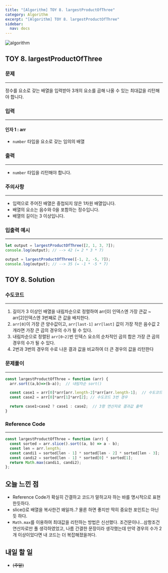 ```yaml
---
title: "[Algorithm] TOY 8. largestProductOfThree"
category: Algorithm
excerpt: "[Algorithm] TOY 8. largestProductOfThree"
sidebar:
  nav: docs
---
```


![algorithm](https://user-images.githubusercontent.com/83164003/131701318-f0ff36c4-1fcc-4f21-b978-18a9d8ec3386.jpg)
## TOY 8. largestProductOfThree
### 문제
---
정수를 요소로 갖는 배열을 입력받아 3개의 요소를 곱해 나올 수 있는 최대값을 리턴해야 합니다.



### 입력
---
#### 인자 1 : arr
- `number` 타입을 요소로 갖는 임의의 배열

### 출력
---
- `number` 타입을 리턴해야 합니다.

### 주의사항
---
- 입력으로 주어진 배열은 중첩되지 않은 1차원 배열입니다.
- 배열의 요소는 음수와 0을 포함하는 정수입니다.
- 배열의 길이는 3 이상입니다.

### 입출력 예시
---
```javascript
let output = largestProductOfThree([2, 1, 3, 7]);
console.log(output); // --> 42 (= 2 * 3 * 7)

output = largestProductOfThree([-1, 2, -5, 7]);
console.log(output); // --> 35 (= -1 * -5 * 7)
```


## TOY 8. Solution
### 수도코드
---
1. 길이가 3 이상인 배열을 내림차순으로 정렬하여 arr[0] 인덱스엔 가장 큰값 ~ arr[2]인덱스엔 3번째로 큰 값을 배치한다.
2. `arr[0]`이 가장 큰 양수값이고, `arr[last-1]` `arr[last]` 값이 가장 작은 음수값 2개라면 가장 큰 곱의 경우의 수가 될 수 있다.
3. 내림차순으로 정렬된 `arr[0~2]`번 인덱스 요소의 순차적인 곱의 합은 가장 큰 곱의 경우의 수가 될 수 있다.
4. 2번과 3번의 경우의 수로 나온 결과 값을 비교하여 더 큰 경우의 값을 리턴한다

### 문제풀이
---
```javascript 
const largestProductOfThree = function (arr) {
  arr.sort((a,b)=>(b-a));  // 내림차순 sort()

  const case1 = arr[0]*arr[arr.length-2]*arr[arr.length-1];  // 수도코드 2번 경우
  const case2 = arr[0]*arr[1]*arr[2]; // 수도코드 3번 경우

  return case1>case2 ? case1 : case2;  // 3항 연산자로 결과값 출력
}
```
### Reference Code
---
```javascript
const largestProductOfThree = function (arr) {
  const sorted = arr.slice().sort((a, b) => a - b);
  const len = arr.length;
  const candi1 = sorted[len - 1] * sorted[len - 2] * sorted[len - 3];
  const candi2 = sorted[len - 1] * sorted[0] * sorted[1];
  return Math.max(candi1, candi2);
};
```
## 오늘 느낀 점
- Reference Code가 확실히 간결하고 코드가 말하고자 하는 바를 명시적으로 표현한듯하다. 
- slice()로 배열을 복사한건 왜일까..?  물론 하면 좋지만 딱히 중요한 포인트는 아닌듯 하다. 
- `Math.max`를 이용하여 최대값을 리턴하는 방법은 신선했다. 조건문이나...삼항조건연산자로만 풀 생각하였었고, 나름 간결한 문장이라 생각했는데 만약 경우의 수가 2개 이상이었다면 내 코드는 더 복잡해졌을꺼다.

## 내일 할 일
- ~~(주말)~~
